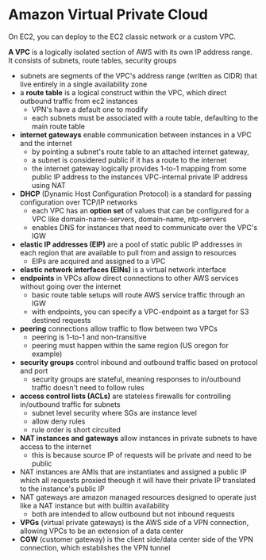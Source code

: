 # Amazon Virtual Private Cloud
On EC2, you can deploy to the EC2 classic network or a custom VPC.

**A VPC** is a logically isolated section of AWS with its own IP address range. It consists of subnets, route tables, security groups
- subnets are segments of the VPC's address range (written as CIDR) that live entirely in a single availability zone
- a **route table** is a logical construct within the VPC, which direct outbound traffic from ec2 instances
  - VPN's have a default one to modify
  - each subnets must be associated with a route table, defaulting to the main route table
- **internet gateways** enable communication between instances in a VPC and the internet
  - by pointing a subnet's route table to an attached internet gateway, 
  - a subnet is considered public if it has a route to the internet
  - the internet gateway logically provides 1-to-1 mapping from some public IP address to the instances VPC-internal private IP address using NAT
- **DHCP** (Dynamic Host Configuration Protocol) is a standard for passing configuration over TCP/IP networks
  - each VPC has an **option set** of values that can be configured for a VPC like domain-name-servers, domain-name, ntp-servers
  - enables DNS for instances that need to communicate over the VPC's IGW
- **elastic IP addresses (EIP)** are a pool of static public IP addresses in each region that are available to pull from and assign to resources
  - EIPs are acquired and assigned to a VPC
- **elastic network interfaces (EINs)** is a virtual network interface
- **endpoints** in VPCs allow direct connections to other AWS services without going over the internet
  - basic route table setups will route AWS service traffic through an IGW
  - with endpoints, you can specify a VPC-endpoint as a target for S3 destined requests
- **peering** connections allow traffic to flow between two VPCs
  - peering is 1-to-1 and non-transitive
  - peering must happen within the same region (US oregon for example)
- **security groups** control inbound and outbound traffic based on protocol and port
  - security groups are stateful, meaning responses to in/outbound traffic doesn't need to follow rules
- **access control lists (ACLs)** are stateless firewalls for controlling in/outbound traffic for subnets
  - subnet level security where SGs are instance level
  - allow deny rules 
  - rule order is short circuited
- **NAT instances and gateways** allow instances in private subnets to have access to the internet
  - this is because source IP of requests will be private and need to be public
- NAT instances are AMIs that are instantiates and assigned a public IP which all requests proxied theough it will have their private IP translated to the instance's public IP
- NAT gateways are amazon managed resources designed to operate just like a NAT instance but with builtin availability
  - both are intended to allow outbound but not inbound requests
- **VPGs** (virtual private gateways) is the AWS side of a VPN connection, allowing VPCs to be an extension of a data center
- **CGW** (customer gateway) is the client side/data center side of the VPN connection, which establishes the VPN tunnel
